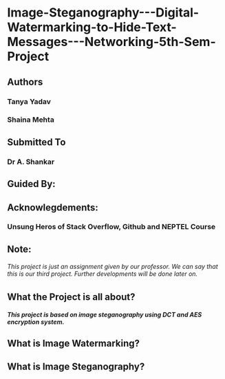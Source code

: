 # Image-Steganography---Digital-Watermarking-to-Hide-Text-Messages---Networking-5th-Sem-Project
## Authors
### Tanya Yadav
### Shaina Mehta
## Submitted To 
### Dr A. Shankar
## Guided By:
## Acknowlegdements:
### Unsung Heros of Stack Overflow, Github and NEPTEL Course
## Note:
###### This project is just an assignment given by our professor. We can say that this is our third project. Further developments will be done later on.  
## What the Project is all about?
##### This project is based on image steganography using DCT and AES encryption system.
## What is Image Watermarking?
##### 
## What is Image Steganography?
##### 
